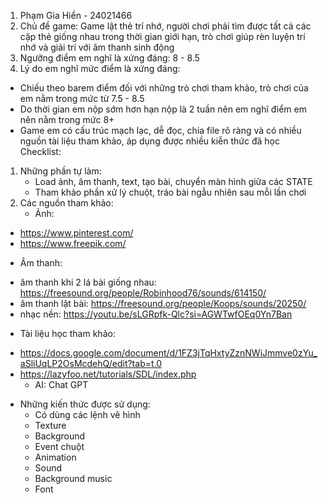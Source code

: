 1) Phạm Gia Hiển - 24021466
2) Chủ đề game: Game lật thẻ trí nhớ, người chơi phải tìm được tất cả các cặp thẻ giống nhau trong thời gian giới hạn, trò chơi giúp rèn luyện trí nhớ và giải trí với âm thanh sinh động
3) Ngưỡng điểm em nghĩ là xứng đáng: 8 - 8.5
4) Lý do em nghĩ mức điểm là xứng đáng:
- Chiếu theo barem điểm đối với những trò chơi tham khảo, trò chơi của em nằm trong mức từ 7.5 - 8.5
- Do thời gian em nộp sớm hơn hạn nộp là 2 tuần nên em nghĩ điểm em nên nằm trong mức 8+
- Game em có cấu trúc mạch lạc, dễ đọc, chia file rõ ràng và có nhiều nguồn tài liệu tham khảo, áp dụng được nhiều kiễn thức đã học
Checklist:
1) Những phần tự làm:
   - Load ảnh, âm thanh, text, tạo bài, chuyển màn hình giữa các STATE
   - Tham khảo phần xử lý chuột, tráo bài ngẫu nhiên sau mỗi lần chơi
2) Các nguồn tham khảo:
   - Ảnh:
  + https://www.pinterest.com/
  + https://www.freepik.com/
   - Âm thanh:
  + âm thanh khi 2 lá bài giống nhau: https://freesound.org/people/Robinhood76/sounds/614150/
  + âm thanh lật bài: https://freesound.org/people/Koops/sounds/20250/
  + nhạc nền: https://youtu.be/sLGRpfk-Qlc?si=AGWTwfOEq0Yn7Ban
   - Tài liệu học tham khảo:
  + https://docs.google.com/document/d/1FZ3jTqHxtyZznNWiJmmve0zYu_aSliUqLP2OsMcdehQ/edit?tab=t.0
  + https://lazyfoo.net/tutorials/SDL/index.php
    - AI: Chat GPT
      
* Những kiến thức được sử dụng:
  - Có dùng các lệnh vẽ hình
  - Texture
  - Background
  - Event chuột
  - Animation
  - Sound
  - Background music
  - Font
